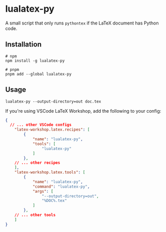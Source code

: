 # lualatex-py

A small script that only runs `pythontex` if the LaTeX document has Python code.

## Installation

```shell
# npm
npm install -g lualatex-py

# pnpm
pnpm add --global lualatex-py
```

## Usage

```shell
lualatex-py --output-directory=out doc.tex
```

If you're using VSCode LaTeX Workshop, add the following to your config:
```json
{
  // ... other VSCode configs
	"latex-workshop.latex.recipes": [
		{
			"name": "lualatex-py",
			"tools": [
				"lualatex-py"
			]
		},
    // ... other recipes
	],
	"latex-workshop.latex.tools": [
		{
			"name": "lualatex-py",
			"command": "lualatex-py",
			"args": [
				"--output-directory=out",
				"%DOC%.tex"
			]
		},
    // ... other tools
	]
}
```
